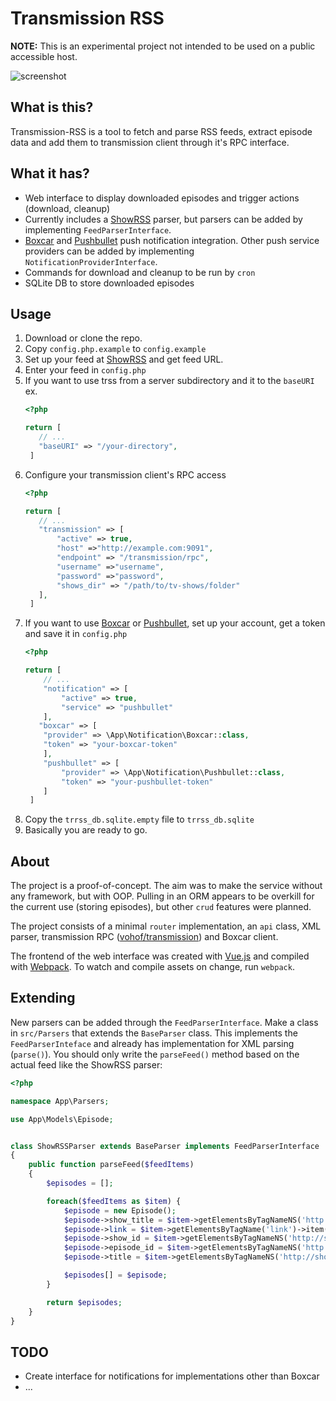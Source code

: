 # Transmission RSS
**NOTE:** This is an experimental project not intended to be used on a public accessible host.

![screenshot](http://i.imgur.com/Dn13ZlV.png)

## What is this?
Transmission-RSS is a tool to fetch and parse RSS feeds, extract episode data and add them to transmission client through it's RPC interface.

## What it has?
* Web interface to display downloaded episodes and trigger actions (download, cleanup)
* Currently includes a [ShowRSS](https://show-rss.info) parser, but parsers can be added by implementing `FeedParserInterface`.
* [Boxcar](https://boxcar.io/) and [Pushbullet](https://pushbullet.com/) push notification integration. Other push service providers can be added by implementing `NotificationProviderInterface`.
* Commands for download and cleanup to be run by `cron`
* SQLite DB to store downloaded episodes

## Usage
1. Download or clone the repo.
2. Copy `config.php.example` to `config.example`
3. Set up your feed at [ShowRSS](https://show-rss.info) and get feed URL.
4. Enter your feed in `config.php`
5. If you want to use trss from a server subdirectory and it to the `baseURI` ex.
    ```php
    <?php
 
    return [
       // ...
       "baseURI" => "/your-directory",
     ]
    ```
6. Configure your transmission client's RPC access
    ```php
    <?php
 
    return [
       // ...
       "transmission" => [
           "active" => true,
           "host" =>"http://example.com:9091",
           "endpoint" => "/transmission/rpc",
           "username" =>"username",
           "password" =>"password",
           "shows_dir" => "/path/to/tv-shows/folder"
       ],
     ]
    ```
7. If you want to use [Boxcar](https://boxcar.io/) or [Pushbullet](https://pushbullet.com/), set up your account, get a token and save it in `config.php`
    ```php
    <?php
 
    return [
        // ...
        "notification" => [
            "active" => true,
            "service" => "pushbullet"
        ],
       "boxcar" => [
        "provider" => \App\Notification\Boxcar::class,
        "token" => "your-boxcar-token"
        ],
        "pushbullet" => [
            "provider" => \App\Notification\Pushbullet::class,
            "token" => "your-pushbullet-token"
        ]
     ]
    ```
8. Copy the `trrss_db.sqlite.empty` file to `trrss_db.sqlite`
8. Basically you are ready to go.

## About
The project is a proof-of-concept. The aim was to make the service without any framework, but with OOP.
Pulling in an ORM appears to be overkill for the current use (storing episodes), but other `crud` features were planned.

The project consists of a minimal `router` implementation, an `api` class, XML parser, transmission RPC ([vohof/transmission](https://github.com/vohof/transmission)) and Boxcar client.

The frontend of the web interface was created with [Vue.js](https://vuejs.org/) and compiled with [Webpack](http://webpack.github.io/). To watch and compile assets on change, run `webpack`. 

## Extending
New parsers can be added through the `FeedParserInterface`. Make a class in `src/Parsers` that extends the `BaseParser` class. This implements the `FeedParserInteface` and already has implementation for XML parsing (`parse()`).
You should only write the `parseFeed()` method based on the actual feed like the ShowRSS parser:
```php
<?php

namespace App\Parsers;

use App\Models\Episode;


class ShowRSSParser extends BaseParser implements FeedParserInterface
{
    public function parseFeed($feedItems)
    {
        $episodes = [];

        foreach($feedItems as $item) {
            $episode = new Episode();
            $episode->show_title = $item->getElementsByTagNameNS('http://showrss.info','show_name')->item(0)->nodeValue;
            $episode->link = $item->getElementsByTagName('link')->item(0)->nodeValue;
            $episode->show_id = $item->getElementsByTagNameNS('http://showrss.info','show_id')->item(0)->nodeValue;
            $episode->episode_id = $item->getElementsByTagNameNS('http://showrss.info','episode_id')->item(0)->nodeValue;
            $episode->title = $item->getElementsByTagNameNS('http://showrss.info','raw_title')->item(0)->nodeValue;

            $episodes[] = $episode;
        }

        return $episodes;
    }
}
```

## TODO
* Create interface for notifications for implementations other than Boxcar
* ...